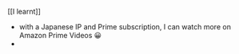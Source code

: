 [[I learnt]]
- with a Japanese IP and Prime subscription, I can watch more on Amazon Prime Videos 😀
- 